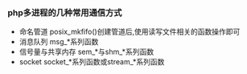 ### php多进程的几种常用通信方式

* 命名管道 posix_mkfifo()创建管道后,使用读写文件相关的函数操作即可
* 消息队列 msg_*系列函数
* 信号量与共享内存 sem_*与shm_*系列函数
* socket socket_*系列函数或stream_*系列函数
